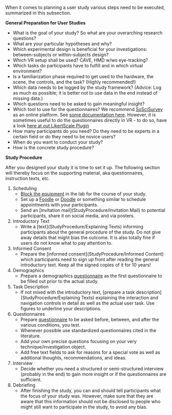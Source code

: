 When it comes to planning a user study various steps need to be executed, summarized in this subsection.

**General Preparation for User Studies**
- What is the goal of your study? So what are your overarching research questions?
- What are your particular hypotheses and why?
- Which experimental design is beneficial for your investigations: between-subjects or within-subjects design?
- Which VR setup shall be used? CAVE, HMD w/wo eye-tracking?
- Which tasks do participants have to fulfill and in which virtual environment? 
- Is a familiarization phase required to get used to the hardware, the scene, the controls, and the task? (Highly recommended!)
- Which data needs to be logged by the study framework? (Advice: Log as much as possible; it is better not to use data in the end instead of missing data.)
- Which questions need to be asked to gain meaningful insight? 
- Which tool to use for the questionnaires? We recommend [SoSciSurvey](https://www.soscisurvey.de/) as an online platform. See [some documentation here](https://help.itc.rwth-aachen.de/en/service/u7okrwv9h0s2/article/6e30ff0575d84d09b6e5db792cae60ba/). However, it is sometimes useful to do the questionnaires directly in VR - to do so, have a look [here at out LikertScale Plugin](https://git-ce.rwth-aachen.de/vr-vis/VR-Group/unreal-development/plugins/likert-scale-plugin)
- How many participants do you need? Do they need to be experts in a certain field or do they need to be novice users?
- When do you want to conduct your study?
- How is the concrete study procedure?


**Study Procedure**

After you designed your study it is time to set it up. The following section will thereby focus on the supporting material, aka questionnaires, instruction texts, etc.

1. Scheduling
   - [Block the equipment](https://rwth-aachen.sciebo.de/f/4542196192) in the lab for the course of your study.
   - Set up a [Foodle](https://terminplaner6.dfn.de/en) or [Doodle](https://doodle.com/en/) or something similar to schedule appointments with your participants.
   - Send an [invitation mail](StudyProcedure/Invitation Mail) to potential participants, share it on social media, and via posters.
2. Introductory Text
   - Write a [text](StudyProcedure/Explaining Texts) informing participants about the general procedure of the study. Do not give away details that might bias the outcome. It is also totally fine if users do not know what to pay attention to.
3. Informed Consent
   - Prepare the [informed consent](StudyProcedure/Informed Content) which participants need to sign up front after reading the general introductory text. Keep all the signed copies of it for 10 years!
4. Demographics
   - Prepare a demographics [questionnaire](StudyProcedure/Questionnaires) as the first questionnaire to be filled out prior to the actual study.
5. Task Description
   - If not mixed with the introductory text, [prepare a task description](StudyProcedure/Explaining Texts) explaining the interaction and navigation controls in detail as well as the actual user task. Use figures to underline your descriptions.
6. Questionnaires
   - Prepare [questionnaire](StudyProcedure/Questionnaires) to be asked before, between, and after the various conditions, you test.
   - Whenever possible use standardized questionnaires cited in the literature. 
   - Add your own precise questions focusing on your very technique/investigation object. 
   - Add free text fields to ask for reasons for a special vote as well as additional thoughts, recommendations, and ideas.
7. Interview
    - Decide whether you need a structured or semi-structured interview (probably in the end) to gain more insight or if the questionnaires are sufficient.
8. Debriefing
    - After finishing the study, you can and should tell participants what the focus of your study was. However, make sure that they are aware that this information should not be disclosed to people who might still want to participate in the study, to avoid any bias.